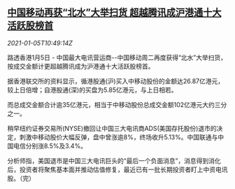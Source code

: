 <!--1609844072000-->
[中国移动再获“北水”大举扫货 超越腾讯成沪港通十大活跃股榜首](https://cn.reuters.com/article/china-mobile-hk-stock-us-nyse-0105-idCNKBS29A12B)
------

<div><i>2021-01-05T10:49:14Z</i></div><p>路透香港1月5日 - 中国最大电讯营运商--中国移动周二再度获得“北水”大举扫货，按成交金额计更超越腾讯成为沪港通十大活跃股榜首。</p><p>据香港联交所的资料显示，循港股通(沪)买入中移动股份的金额达26.87亿港元，较上日倍增；自港股通(深)的买盘为5.85亿港元，与上日相若。</p><p>而总成交金额合计逾35亿港元，相当于中移动股份总成交金额102亿港元大约三分之一。</p><p>稍早纽约证券交易所(NYSE)撤回让中国三大电讯商ADS(美国存托股份)退市的决定，刺激中移动股价大幅反弹，盘中曾涨逾8%，终场收升5.13%。中国联通与中国电信分别涨8.5%及3.4%。</p><p>分析师指，美国退市是中国三大电讯巨头的“最后一个负面消息”，消息得到消化后，投资者将聚焦基本面并推动估值修复，最近已有一批长期投资者盯上中资电讯股。（完）</p>
